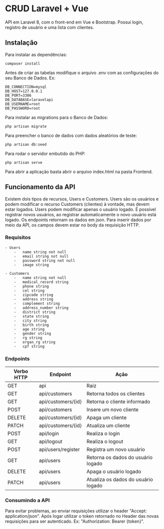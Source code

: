# CRUD Laravel + Vue

API em Laravel 8, com o front-end em Vue e Bootstrap. Possui login, registro de usuário e uma lista com clientes.

## Instalação

Para instalar as dependências:
```
composer install
``` 

Antes de criar as tabelas modifique o arquivo .env com as configurações do seu Banco de Dados.
Ex:
```
DB_CONNECTION=mysql
DB_HOST=127.0.0.1
DB_PORT=3306
DB_DATABASE=laravelapi
DB_USERNAME=root
DB_PASSWORD=root
```

Para instalar as migrations para o Banco de Dados:
```
php artisan migrate
```

Para preencher o banco de dados com dados aleatórios de teste:
```
php artisan db:seed
```

Para rodar o servidor embutido do PHP:
```
php artisan serve
```

Para abrir a aplicação basta abrir o arquivo index.html na pasta Frontend.

## Funcionamento da API

Existem dois tipos de recursos, Users e Customers. Users são os usuários e podem modificar o recurso Customers (clientes) à vontade, mas devem estar logados. Users podem modificar apenas o usuário logado. É possível registrar novos usuários, ao registrar automaticamente o novo usuário está logado. Os endpoints retornam os dados em json. Para inserir dados por meio da API, os campos devem estar no body da requisição HTTP.

### Requisitos
    - Users
        -   name string not null
        -   email string not null
        -   password string not null
        -   image string

    - Customers
        -   name string not null
        -   medical_record string
        -   phone string
        -   cel string
        -   zipcode string
        -   address string
        -   complement string
        -   address_number string
        -   district string
        -   state string
        -   city string
        -   birth string
        -   age string
        -   gender string
        -   rg string
        -   organ_rg string
        -   cpf string

### Endpoints

| Verbo HTTP | Endpoint           | Ação                                |
|------------|--------------------|-------------------------------------|
| GET        | api                | Raiz                                |
| GET        | api/customers      | Retorna todos os clientes           |
| GET        | api/customers/{id} | Retorna o cliente informado         |
| POST       | api/customers      | Insere um novo cliente              |
| DELETE     | api/customers/{id} | Apaga um cliente                    |
| PATCH      | api/customers/{id} | Atualiza um cliente                 |
| POST       | api/login          | Realiza o login                     |
| GET        | api/logout         | Realiza o logout                    |
| POST       | api/users/register | Registra um novo usuário            |
| GET        | api/users          | Retorna os dados do usuário logado  |
| DELETE     | api/users          | Apaga o usuário logado              |
| PATCH      | api/users          | Atualiza os dados do usuário logado |


### Consumindo a API

Para evitar problemas, ao enviar requisições utilizar o header "Accept: application/json". Após logar utilizar o token retornado no Header das novas requisições para ser autenticado. Ex: "Authorization: Bearer {token}".
